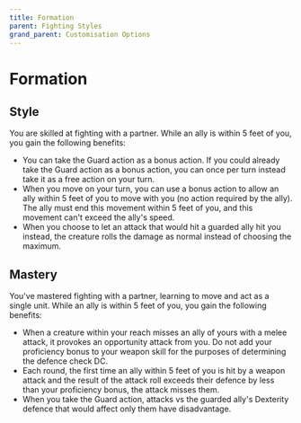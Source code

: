 ```yaml
---
title: Formation
parent: Fighting Styles
grand_parent: Customisation Options
---
```


# Formation

## Style
You are skilled at fighting with a partner. While an ally is within 5 feet of you, you gain the following benefits:
- You can take the Guard action as a bonus action. If you could already take the Guard action as a bonus action, you can once per turn instead take it as a free action on your turn.
- When you move on your turn, you can use a bonus action to allow an ally within 5 feet of you to move with you (no action required by the ally). The ally must end this movement within 5 feet of you, and this movement can't exceed the ally's speed.
- When you choose to let an attack that would hit a guarded ally hit you instead, the creature rolls the damage as normal instead of choosing the maximum.

## Mastery
You've mastered fighting with a partner, learning to move and act as a single unit. While an ally is within 5 feet of you, you gain the following benefits:
- When a creature within your reach misses an ally of yours with a melee attack, it provokes an opportunity attack from you. Do not add your proficiency bonus to your weapon skill for the purposes of determining the defence check DC.
- Each round, the first time an ally within 5 feet of you is hit by a weapon attack and the result of the attack roll exceeds their defence by less than your proficiency bonus, the attack misses them.
- When you take the Guard action, attacks vs the guarded ally's Dexterity defence that would affect only them have disadvantage.
